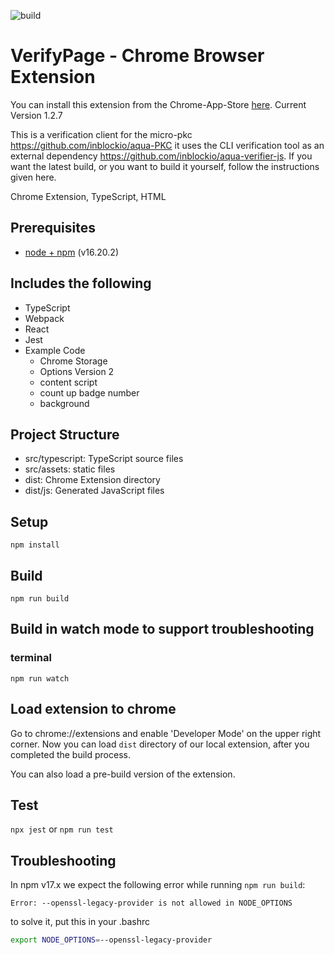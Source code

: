 ![build](https://github.com/chibat/chrome-extension-typescript-starter/workflows/build/badge.svg)

# VerifyPage - Chrome Browser Extension
You can install this extension from the Chrome-App-Store [here](https://chrome.google.com/webstore/detail/verifypage/gadnjidhhadchnegnpadkibmjlgihiaj?hl=en-US). Current Version 1.2.7

This is a verification client for the micro-pkc https://github.com/inblockio/aqua-PKC
it uses the CLI verification tool as an external dependency https://github.com/inblockio/aqua-verifier-js. If you want the latest build, or you want to build it yourself, follow the instructions given here.

Chrome Extension, TypeScript, HTML

## Prerequisites

* [node + npm](https://nodejs.org/) (v16.20.2)

## Includes the following

* TypeScript
* Webpack
* React
* Jest
* Example Code
    * Chrome Storage
    * Options Version 2
    * content script
    * count up badge number
    * background

## Project Structure

* src/typescript: TypeScript source files
* src/assets: static files
* dist: Chrome Extension directory
* dist/js: Generated JavaScript files

## Setup

```
npm install
```

## Build

```
npm run build
```

## Build in watch mode to support troubleshooting

### terminal

```
npm run watch
```

## Load extension to chrome
Go to chrome://extensions and enable 'Developer Mode' on the upper right corner.
Now you can load `dist` directory of our local extension, after you completed the build process.

You can also load a pre-build version of the extension.

## Test
`npx jest` or `npm run test`

## Troubleshooting

In npm v17.x we expect the following error while running `npm run build`:
```
Error: --openssl-legacy-provider is not allowed in NODE_OPTIONS
```
to solve it, put this in your .bashrc
```sh
export NODE_OPTIONS=--openssl-legacy-provider
```

